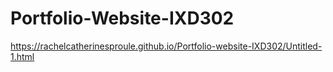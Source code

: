 # Portfolio-Website-IXD302
https://rachelcatherinesproule.github.io/Portfolio-website-IXD302/Untitled-1.html
